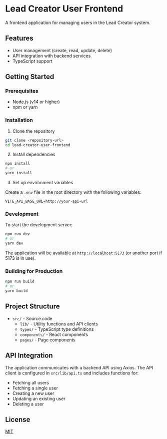 # Lead Creator User Frontend

A frontend application for managing users in the Lead Creator system.

## Features

- User management (create, read, update, delete)
- API integration with backend services
- TypeScript support

## Getting Started

### Prerequisites

- Node.js (v14 or higher)
- npm or yarn

### Installation

1. Clone the repository

```bash
git clone <repository-url>
cd lead-creator-user-frontend
```

2. Install dependencies

```bash
npm install
# or
yarn install
```

3. Set up environment variables

Create a `.env` file in the root directory with the following variables:

```
VITE_API_BASE_URL=http://your-api-url
```

### Development

To start the development server:

```bash
npm run dev
# or
yarn dev
```

The application will be available at `http://localhost:5173` (or another port if 5173 is in use).

### Building for Production

```bash
npm run build
# or
yarn build
```

## Project Structure

- `src/` - Source code
  - `lib/` - Utility functions and API clients
  - `types/` - TypeScript type definitions
  - `components/` - React components
  - `pages/` - Page components

## API Integration

The application communicates with a backend API using Axios. The API client is configured in `src/lib/api.ts` and includes functions for:

- Fetching all users
- Fetching a single user
- Creating a new user
- Updating an existing user
- Deleting a user

## License

[MIT](LICENSE)
